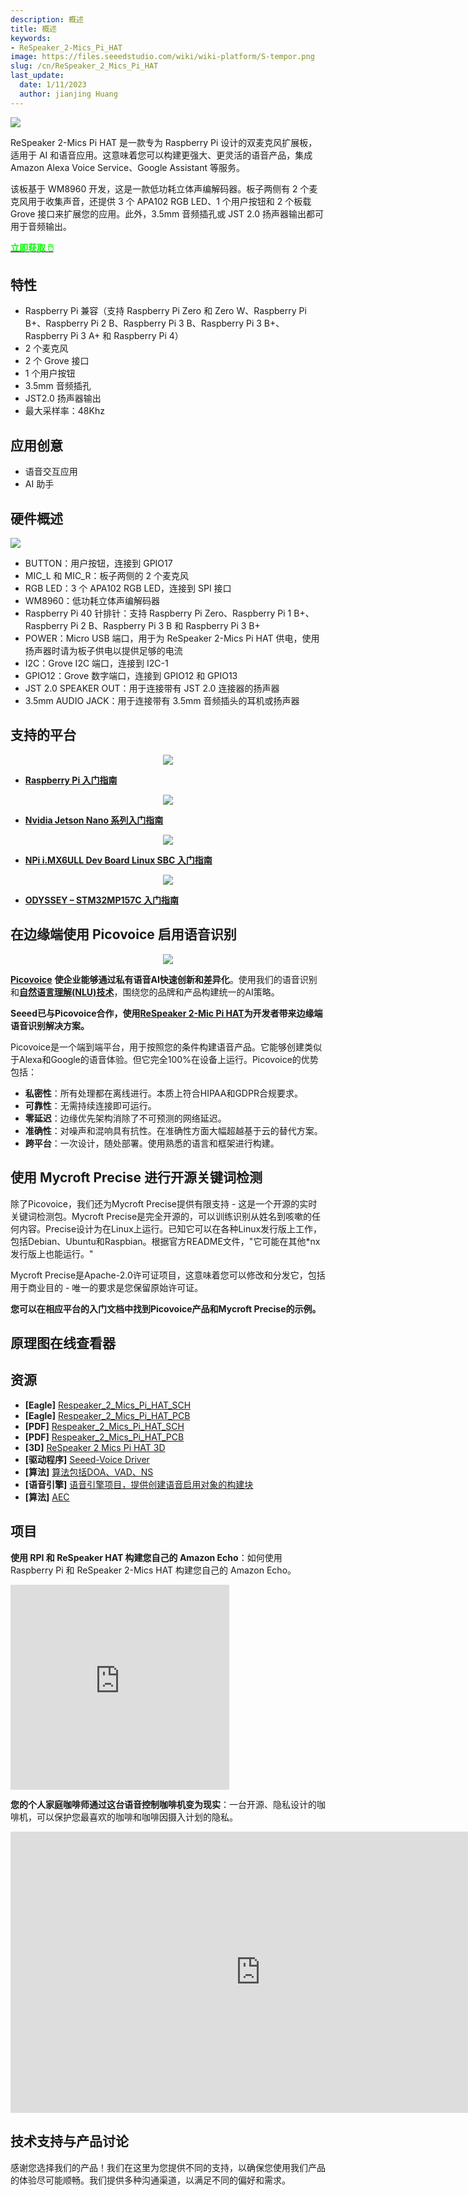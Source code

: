 ```yaml
---
description: 概述
title: 概述
keywords:
- ReSpeaker_2-Mics_Pi_HAT
image: https://files.seeedstudio.com/wiki/wiki-platform/S-tempor.png
slug: /cn/ReSpeaker_2_Mics_Pi_HAT
last_update:
  date: 1/11/2023
  author: jianjing Huang
---
```


![](https://files.seeedstudio.com/products/107100001/01.png)

ReSpeaker 2-Mics Pi HAT 是一款专为 Raspberry Pi 设计的双麦克风扩展板，适用于 AI 和语音应用。这意味着您可以构建更强大、更灵活的语音产品，集成 Amazon Alexa Voice Service、Google Assistant 等服务。

该板基于 WM8960 开发，这是一款低功耗立体声编解码器。板子两侧有 2 个麦克风用于收集声音，还提供 3 个 APA102 RGB LED、1 个用户按钮和 2 个板载 Grove 接口来扩展您的应用。此外，3.5mm 音频插孔或 JST 2.0 扬声器输出都可用于音频输出。

<div class="get_one_now_container" style={{textAlign: 'center'}}>
    <a class="get_one_now_item" href="https://www.seeedstudio.com/ReSpeaker-2-Mics-Pi-HAT-p-2874.html"><strong><span><font color={'FFFFFF'} size={"4"}> 立即获取 🖱️</font></span></strong></a>
</div>

## 特性

* Raspberry Pi 兼容（支持 Raspberry Pi Zero 和 Zero W、Raspberry Pi B+、Raspberry Pi 2 B、Raspberry Pi 3 B、Raspberry Pi 3 B+、Raspberry Pi 3 A+ 和 Raspberry Pi 4）
* 2 个麦克风
* 2 个 Grove 接口
* 1 个用户按钮
* 3.5mm 音频插孔
* JST2.0 扬声器输出
* 最大采样率：48Khz

## 应用创意

* 语音交互应用
* AI 助手

## 硬件概述

![](https://files.seeedstudio.com/wiki/MIC_HATv1.0_for_raspberrypi/img/mic_hatv1.0.png)

* BUTTON：用户按钮，连接到 GPIO17
* MIC_L 和 MIC_R：板子两侧的 2 个麦克风
* RGB LED：3 个 APA102 RGB LED，连接到 SPI 接口
* WM8960：低功耗立体声编解码器
* Raspberry Pi 40 针排针：支持 Raspberry Pi Zero、Raspberry Pi 1 B+、Raspberry Pi 2 B、Raspberry Pi 3 B 和 Raspberry Pi 3 B+
* POWER：Micro USB 端口，用于为 ReSpeaker 2-Mics Pi HAT 供电，使用扬声器时请为板子供电以提供足够的电流
* I2C：Grove I2C 端口，连接到 I2C-1
* GPIO12：Grove 数字端口，连接到 GPIO12 和 GPIO13
* JST 2.0 SPEAKER OUT：用于连接带有 JST 2.0 连接器的扬声器
* 3.5mm AUDIO JACK：用于连接带有 3.5mm 音频插头的耳机或扬声器

## 支持的平台

<div align="center"><img src="https://files.seeedstudio.com/products/107100001/01.png"/></div>

* **[Raspberry Pi 入门指南](https://wiki.seeedstudio.com/cn/ReSpeaker_2_Mics_Pi_HAT_Raspberry)**

<div align="center"><img src="https://files.seeedstudio.com/wiki/ReSpeaker_2_Mics_Pi_HAT/JetsonNano-2MICS.png"/></div>

* **[Nvidia Jetson Nano 系列入门指南](https://wiki.seeedstudio.com/cn/ReSpeaker_2_Mics_Pi_HAT_Jetson)**

<div align="center"><img src="https://files.seeedstudio.com/wiki/ReSpeaker_2_Mics_Pi_HAT/IMX6-2MIC-removebg-preview.png"/></div>

* **[NPi i.MX6ULL Dev Board Linux SBC 入门指南](https://wiki.seeedstudio.com/cn/NPi-i.MX6ULL-Dev-Board-Linux-SBC/#iis)**

<div align="center"><img src="https://files.seeedstudio.com/wiki/ReSpeaker_2_Mics_Pi_HAT/STM32-2MIC-removebg-preview.png"/></div>

* **[ODYSSEY – STM32MP157C 入门指南](https://wiki.seeedstudio.com/cn/ODYSSEY-STM32MP157C/#i2s-on-odyssey-stm32mp157c)**

## 在边缘端使用 Picovoice 启用语音识别

<div align="center"><img width = "{700}" src="https://files.seeedstudio.com/wiki/ReSpeaker_4_Mic_Array_for_Raspberry_Pi/banner.gif"/></div>

[**Picovoice**](https://picovoice.ai/) **使企业能够通过私有语音AI快速创新和差异化**。使用我们的语音识别和[**自然语言理解(NLU)技术**](https://searchenterpriseai.techtarget.com/definition/natural-language-understanding-NLU)，围绕您的品牌和产品构建统一的AI策略。

**Seeed已与Picovoice合作，使用[ReSpeaker 2-Mic Pi HAT](https://www.seeedstudio.com/ReSpeaker-2-Mics-Pi-HAT-p-2874.html)为开发者带来边缘端语音识别解决方案。**

Picovoice是一个端到端平台，用于按照您的条件构建语音产品。它能够创建类似于Alexa和Google的语音体验。但它完全100%在设备上运行。Picovoice的优势包括：

* **私密性**：所有处理都在离线进行。本质上符合HIPAA和GDPR合规要求。
* **可靠性**：无需持续连接即可运行。
* **零延迟**：边缘优先架构消除了不可预测的网络延迟。
* **准确性**：对噪声和混响具有抗性。在准确性方面大幅超越基于云的替代方案。
* **跨平台**：一次设计，随处部署。使用熟悉的语言和框架进行构建。

## 使用 Mycroft Precise 进行开源关键词检测

除了Picovoice，我们还为Mycroft Precise提供有限支持 - 这是一个开源的实时关键词检测包。Mycroft Precise是完全开源的，可以训练识别从姓名到咳嗽的任何内容。Precise设计为在Linux上运行。已知它可以在各种Linux发行版上工作，包括Debian、Ubuntu和Raspbian。根据官方README文件，"它可能在其他*nx发行版上也能运行。"

Mycroft Precise是Apache-2.0许可证项目，这意味着您可以修改和分发它，包括用于商业目的 - 唯一的要求是您保留原始许可证。

**您可以在相应平台的入门文档中找到Picovoice产品和Mycroft Precise的示例。**

## 原理图在线查看器

<div className="altium-ecad-viewer" data-project-src="https://files.seeedstudio.com/wiki/ReSpeaker_2_Mics_Pi_HAT/ReSpeaker 2-Mics Pi HAT.zip" style={{borderRadius: '0px 0px 4px 4px', height: 500, borderStyle: 'solid', borderWidth: 1, borderColor: 'rgb(241, 241, 241)', overflow: 'hidden', maxWidth: 1280, maxHeight: 700, boxSizing: 'border-box'}}>
</div>

## 资源

* **[Eagle]** [Respeaker_2_Mics_Pi_HAT_SCH](https://files.seeedstudio.com/wiki/MIC_HATv1.0_for_raspberrypi/src/ReSpeaker%202-Mics%20Pi%20HAT_SCH.zip)
* **[Eagle]** [Respeaker_2_Mics_Pi_HAT_PCB](https://files.seeedstudio.com/wiki/MIC_HATv1.0_for_raspberrypi/src/ReSpeaker%202-Mics%20Pi%20HAT_PCB.zip)
* **[PDF]** [Respeaker_2_Mics_Pi_HAT_SCH](https://files.seeedstudio.com/wiki/MIC_HATv1.0_for_raspberrypi/src/ReSpeaker%202-Mics%20Pi%20HAT_SCH.pdf)
* **[PDF]** [Respeaker_2_Mics_Pi_HAT_PCB](https://files.seeedstudio.com/wiki/MIC_HATv1.0_for_raspberrypi/src/ReSpeaker%202-Mics%20Pi%20HAT_PCB.pdf)
* **[3D]** [ReSpeaker 2 Mics Pi HAT 3D](https://files.seeedstudio.com/wiki/MIC_HATv1.0_for_raspberrypi/src/ReSpeaker%202-Mics%20Pi%20HAT.zip)
* **[驱动程序]** [Seeed-Voice Driver](https://github.com/respeaker/seeed-voicecard)
* **[算法]** [算法包括DOA、VAD、NS](https://github.com/respeaker/mic_array)
* **[语音引擎]** [语音引擎项目，提供创建语音启用对象的构建块](https://github.com/voice-engine/voice-engine)
* **[算法]** [AEC](https://github.com/voice-engine/ec)

## 项目

**使用 RPI 和 ReSpeaker HAT 构建您自己的 Amazon Echo**：如何使用 Raspberry Pi 和 ReSpeaker 2-Mics HAT 构建您自己的 Amazon Echo。

<iframe frameborder='0' height='327.5' scrolling='no' src='https://www.hackster.io/idreams/build-your-own-amazon-echo-using-a-rpi-and-respeaker-hat-7f44a0/embed' width='350'></iframe>

**您的个人家庭咖啡师通过这台语音控制咖啡机变为现实**：一台开源、隐私设计的咖啡机，可以保护您最喜欢的咖啡和咖啡因摄入计划的隐私。

<iframe width="800" height="450" src="https://www.youtube.com/embed/4gN1bvl24ZM" frameborder="0" allow="autoplay; encrypted-media" allowfullscreen></iframe>

## 技术支持与产品讨论


感谢您选择我们的产品！我们在这里为您提供不同的支持，以确保您使用我们产品的体验尽可能顺畅。我们提供多种沟通渠道，以满足不同的偏好和需求。

<div class="button_tech_support_container">
<a href="https://forum.seeedstudio.com/" class="button_forum"></a> 
<a href="https://www.seeedstudio.com/contacts" class="button_email"></a>
</div>

<div class="button_tech_support_container">
<a href="https://discord.gg/eWkprNDMU7" class="button_discord"></a> 
<a href="https://github.com/Seeed-Studio/wiki-documents/discussions/69" class="button_discussion"></a>
</div>
